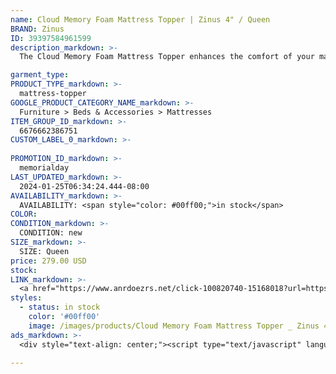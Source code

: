 ```yaml
---
name: Cloud Memory Foam Mattress Topper | Zinus 4" / Queen
BRAND: Zinus
ID: 39397584961599
description_markdown: >-
  The Cloud Memory Foam Mattress Topper enhances the comfort of your mattress with layers of super soft, supportive foam. Zinus Base Foam provides head-to-toe relief, while green tea memory foam adds a fresh feeling and cradling support. All this softness is wrapped in a quilted fiber cover with a fitted skirt for ultimate comfort and convenience.

garment_type:
PRODUCT_TYPE_markdown: >-
  mattress-topper
GOOGLE_PRODUCT_CATEGORY_NAME_markdown: >-
  Furniture > Beds & Accessories > Mattresses
ITEM_GROUP_ID_markdown: >-
  6676662386751
CUSTOM_LABEL_0_markdown: >-
  
PROMOTION_ID_markdown: >-
  memorialday
LAST_UPDATED_markdown: >-
  2024-01-25T06:34:24.444-08:00
AVAILABILITY_markdown: >-
  AVAILABILITY: <span style="color: #00ff00;">in stock</span>
COLOR:
CONDITION_markdown: >-
  CONDITION: new
SIZE_markdown: >-
  SIZE: Queen
price: 279.00 USD
stock: 
LINK_markdown: >-
  <a href="https://www.anrdoezrs.net/click-100820740-15168018?url=https%3A%2F%2Fwww.zinus.com%2Fproducts%2Fcloud-memory-foam-mattress-topper%3Fvariant%3D39397584961599" target="_blank" style="display: inline-block; padding: 10px 20px; font-size: 16px; text-align: center; text-decoration: none; cursor: pointer; border: 1px solid #3498db; color: #3498db; background-color: #fff; border-radius: 5px; transition: background-color 0.3s;">Go to Product</a>
styles:
  - status: in stock
    color: '#00ff00'
    image: /images/products/Cloud Memory Foam Mattress Topper _ Zinus 4_ _ Queen/4inQuiltedPlushTopperwithElasticSkirt_Greentea_-2.jpg
ads_markdown: >-
  <div style="text-align: center;"><script type="text/javascript" language="javascript" src="https://www.kqzyfj.com/placeholder-53972247?target=_top&mouseover=N"></script></div>

---
```

